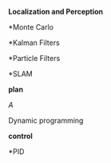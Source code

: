 **Localization and Perception**

*Monte Carlo

*Kalman Filters  

*Particle Filters

*SLAM  

**plan**                       

*A*

Dynamic programming 

**control**

*PID
